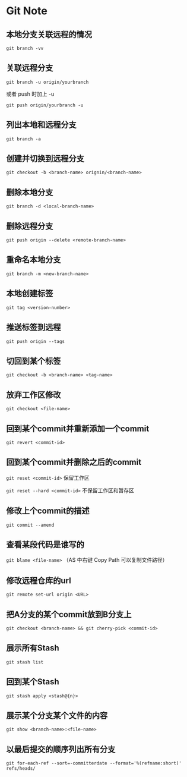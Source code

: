 # Git Note

## 本地分支关联远程的情况

`git branch -vv`

## 关联远程分支

`git branch -u origin/yourbranch`

或者 push 时加上 -u

`git push origin/yourbranch -u`

## 列出本地和远程分支

`git branch -a`

## 创建并切换到远程分支

`git checkout -b <branch-name> orignin/<branch-name>`

## 删除本地分支

`git branch -d <local-branch-name>`

## 删除远程分支

`git push origin --delete <remote-branch-name>`

## 重命名本地分支

`git branch -m <new-branch-name>`

## 本地创建标签

`git tag <version-number>`

## 推送标签到远程

`git push origin --tags`

## 切回到某个标签

`git checkout -b <branch-name> <tag-name>`

## 放弃工作区修改

`git checkout <file-name>`

## 回到某个commit并重新添加一个commit

`git revert <commit-id>`

## 回到某个commit并删除之后的commit

`git reset <commit-id>` 保留工作区

`git reset --hard <commit-id>` 不保留工作区和暂存区

## 修改上个commit的描述

`git commit --amend`

## 查看某段代码是谁写的

`git blame <file-name>` （AS 中右键 Copy Path 可以复制文件路径）

## 修改远程仓库的url

`git remote set-url origin <URL>`

## 把A分支的某个commit放到B分支上

`git checkout <branch-name> && git cherry-pick <commit-id>`

## 展示所有Stash

`git stash list`

## 回到某个Stash

`git stash apply <stash@{n}>`

## 展示某个分支某个文件的内容

`git show <branch-name>:<file-name>`

## 以最后提交的顺序列出所有分支

`git for-each-ref --sort=-committerdate --format='%(refname:short)' refs/heads/`

